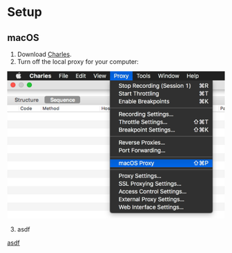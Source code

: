 Setup
=========

## macOS

1. Download [Charles](https://www.charlesproxy.com).
2. Turn off the local proxy for your computer: 

![proxy toggle](proxy_toggle.png)

3.  asdf

[asdf](https://www.charlesproxy.com/documentation/using-charles/ssl-certificates/)
